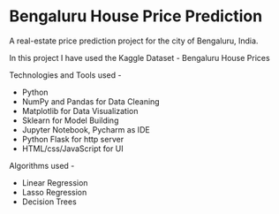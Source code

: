 # Bengaluru House Price Prediction

A real-estate price prediction project for the city of Bengaluru, India. 



In this project I have used the Kaggle Dataset - Bengaluru House Prices

Technologies and Tools used - 
* Python
* NumPy and Pandas for Data Cleaning 
* Matplotlib for Data Visualization 
* Sklearn for Model Building
* Jupyter Notebook, Pycharm as IDE 
* Python Flask for http server  
* HTML/css/JavaScript for UI 


Algorithms used - 
* Linear Regression 
* Lasso Regression
* Decision Trees



